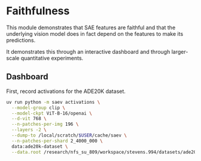 # Faithfulness

This module demonstrates that SAE features are faithful and that the underlying vision model does in fact depend on the features to make its predictions.

It demonstrates this through an interactive dashboard and through larger-scale quantitative experiments.

## Dashboard

First, record activations for the ADE20K dataset.

```sh
uv run python -m saev activations \
  --model-group clip \
  --model-ckpt ViT-B-16/openai \
  --d-vit 768 \
  --n-patches-per-img 196 \
  --layers -2 \
  --dump-to /local/scratch/$USER/cache/saev \
  --n-patches-per-shard 2_4000_000 \
  data:ade20k-dataset \
  --data.root /research/nfs_su_809/workspace/stevens.994/datasets/ade20k/images
```
